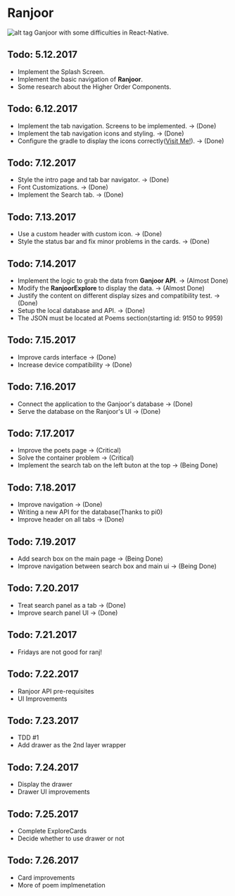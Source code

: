 # Ranjoor
![alt tag](http://uupload.ir/files/azb_ranjoor.png)
Ganjoor with some difficulties in React-Native.

## Todo: 5.12.2017 
* Implement the Splash Screen.
* Implement the basic navigation of **Ranjoor**.
* Some research about the Higher Order Components.

## Todo: 6.12.2017
* Implement the tab navigation. Screens to be implemented. -> (Done)
* Implement the tab navigation icons and styling. -> (Done)
* Configure the gradle to display the icons correctly([Visit Me!](https://github.com/MorphLab/react-native-vector-icons#option-with-gradle-recommended)). -> (Done)

## Todo: 7.12.2017
* Style the intro page and tab bar navigator. -> (Done)
* Font Customizations. -> (Done)
* Implement the Search tab. -> (Done)

## Todo: 7.13.2017
* Use a custom header with custom icon. -> (Done)
* Style the status bar and fix minor problems in the cards. -> (Done)

## Todo: 7.14.2017
* Implement the logic to grab the data from **Ganjoor API**. -> (Almost Done)
* Modify the **RanjoorExplore** to display the data. -> (Almost Done)
* Justify the content on different display sizes and compatibility test. -> (Done)
* Setup the local database and API. -> (Done)
* The JSON must be located at Poems section(starting id: 9150 to 9959)

## Todo: 7.15.2017
* Improve cards interface -> (Done)
* Increase device compatibility -> (Done)

## Todo: 7.16.2017
* Connect the application to the Ganjoor's database -> (Done)
* Serve the database on the Ranjoor's UI -> (Done)

## Todo: 7.17.2017
* Improve the poets page -> (Critical)
* Solve the container problem -> (Critical)
* Implement the search tab on the left buton at the top -> (Being Done)

## Todo: 7.18.2017
* Improve navigation -> (Done)
* Writing a new API for the database(Thanks to pi0)
* Improve header on all tabs -> (Done)

## Todo: 7.19.2017
* Add search box on the main page -> (Being Done)
* Improve navigation between search box and main ui -> (Being Done)

## Todo: 7.20.2017
* Treat search panel as a tab -> (Done)
* Improve search panel UI -> (Done)

## Todo: 7.21.2017
* Fridays are not good for ranj!

## Todo: 7.22.2017
* Ranjoor API pre-requisites
* UI Improvements 

## Todo: 7.23.2017
* TDD #1
* Add drawer as the 2nd layer wrapper

## Todo: 7.24.2017
* Display the drawer
* Drawer UI improvements

## Todo: 7.25.2017
* Complete ExploreCards
* Decide whether to use drawer or not

## Todo: 7.26.2017
* Card improvements
* More of poem implmenetation
